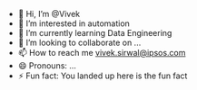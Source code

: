 - 👋 Hi, I’m @Vivek
- 👀 I’m interested in automation
- 🌱 I’m currently learning Data Engineering 
- 💞️ I’m looking to collaborate on ...
- 📫 How to reach me vivek.sirwal@ipsos.com
- 😄 Pronouns: ...
- ⚡ Fun fact: You landed up here is the fun fact

<!---
vivekipsos/vivekipsos is a ✨ special ✨ repository because its `README.md` (this file) appears on your GitHub profile.
You can click the Preview link to take a look at your changes.
--->
